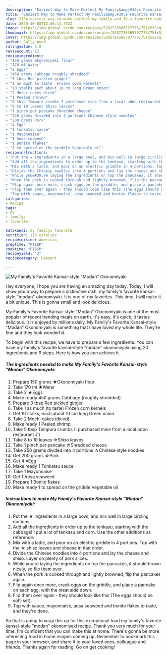 ```yaml
---
description: "Easiest Way to Make Perfect My Family&amp;#39;s Favorite Kansai-style &amp;#34;Modan&amp;#34; Okonomiyaki"
title: "Easiest Way to Make Perfect My Family&amp;#39;s Favorite Kansai-style &amp;#34;Modan&amp;#34; Okonomiyaki"
slug: 2154-easiest-way-to-make-perfect-my-family-and-39-s-favorite-kansai-style-and-34-modan-and-34-okonomiyaki
date: 2020-10-05T12:50:14.792Z
image: https://img-global.cpcdn.com/recipes/5202726565707776/751x532cq70/my-familys-favorite-kansai-style-modan-okonomiyaki-recipe-main-photo.jpg
thumbnail: https://img-global.cpcdn.com/recipes/5202726565707776/751x532cq70/my-familys-favorite-kansai-style-modan-okonomiyaki-recipe-main-photo.jpg
cover: https://img-global.cpcdn.com/recipes/5202726565707776/751x532cq70/my-familys-favorite-kansai-style-modan-okonomiyaki-recipe-main-photo.jpg
author: Sally Wood
ratingvalue: 3.8
reviewcount: 12
recipeingredient:
- "150 grams Okonomiyaki flour"
- "170 ml Water"
- "2 Eggs"
- "450 grams Cabbage roughly shredded"
- "3 tbsp Red pickled ginger"
- "1 as much to taste  Frozen corn kernels"
- "10 stalks each about 10 cm long Green onion"
- "2 Mochi cakes diced"
- "1 Peeled shrimp"
- "5 tbsp Tempura crumbs I purchased mine from a local udon restaurant "
- "8 to 10 leaves Shiso leaves"
- "1 pinch per pancake Shredded cheese"
- "250 grams divided into 4 portions Chinese style noodles"
- "200 grams Pork"
- "4 Egg"
- "1 Tonkatsu sauce"
- "1 Mayonnaise"
- "1 Aosa seaweed"
- "1 Bonito flakes"
- "1 to spread on the griddle Vegetable oil"
recipeinstructions:
- "Put the ★ ingredients in a large bowl, and mix well in large circling motions."
- "Add all the ingredients in order up to the tenkasu, starting with the cabbage! I put a lot of tenkasu and corn. Use the other additions as reference."
- "Mix with a ladle, and pour on an electric griddle in 4 portions. Top with the ☆ shiso leaves and cheese in that order."
- "Divide the Chinese noodles into 4 portions and lay the cheese and shiso. Layer on plenty of pork slices."
- "While you&#39;re laying the ingredients on top the pancakes, it should brown nicely, so flip them over."
- "When the pork is cooked through and lightly browned, flip the pancakes again."
- "Flip again once more, crack eggs on the griddle, and place a pancake on each egg, with the meat side down."
- "Flip them over again - they should look like this (The eggs should be soft-set)."
- "Top with sauce, mayonnaise, aosa seaweed and bonito flakes to taste, and they&#39;re done."
categories:
- Recipe
tags:
- my
- familys
- favorite

katakunci: my familys favorite 
nutrition: 118 calories
recipecuisine: American
preptime: "PT16M"
cooktime: "PT55M"
recipeyield: "3"
recipecategory: Dessert

---
```



![My Family&#39;s Favorite Kansai-style &#34;Modan&#34; Okonomiyaki](https://img-global.cpcdn.com/recipes/5202726565707776/751x532cq70/my-familys-favorite-kansai-style-modan-okonomiyaki-recipe-main-photo.jpg)

Hey everyone, I hope you are having an amazing day today. Today, I will show you a way to prepare a distinctive dish, my family&#39;s favorite kansai-style &#34;modan&#34; okonomiyaki. It is one of my favorites. This time, I will make it a bit unique. This is gonna smell and look delicious.



My Family&#39;s Favorite Kansai-style &#34;Modan&#34; Okonomiyaki is one of the most popular of recent trending meals on earth. It's easy, it's quick, it tastes delicious. It is enjoyed by millions daily. My Family&#39;s Favorite Kansai-style &#34;Modan&#34; Okonomiyaki is something that I have loved my whole life. They're fine and they look wonderful.


To begin with this recipe, we have to prepare a few ingredients. You can have my family&#39;s favorite kansai-style &#34;modan&#34; okonomiyaki using 20 ingredients and 9 steps. Here is how you can achieve it.

<!--inarticleads1-->

##### The ingredients needed to make My Family&#39;s Favorite Kansai-style &#34;Modan&#34; Okonomiyaki:

1. Prepare 150 grams ★Okonomiyaki flour
1. Take 170 ml ★Water
1. Take 2 ★Eggs
1. Make ready 450 grams Cabbage (roughly shredded)
1. Prepare 3 tbsp Red pickled ginger
1. Take 1 as much (to taste)  Frozen corn kernels
1. Get 10 stalks, each about 10 cm long Green onion
1. Take 2 Mochi cakes (diced)
1. Make ready 1 Peeled shrimp
1. Take 5 tbsp Tempura crumbs (I purchased mine from a local udon restaurant ♪)
1. Take 8 to 10 leaves ☆Shiso leaves
1. Take 1 pinch per pancake ☆Shredded cheese
1. Take 250 grams divided into 4 portions ☆Chinese style noodles
1. Get 200 grams ☆Pork
1. Get 4 ※Egg
1. Make ready 1 Tonkatsu sauce
1. Take 1 Mayonnaise
1. Get 1 Aosa seaweed
1. Prepare 1 Bonito flakes
1. Make ready 1 to spread on the griddle Vegetable oil




<!--inarticleads2-->

##### Instructions to make My Family&#39;s Favorite Kansai-style &#34;Modan&#34; Okonomiyaki:

1. Put the ★ ingredients in a large bowl, and mix well in large circling motions.
1. Add all the ingredients in order up to the tenkasu, starting with the cabbage! I put a lot of tenkasu and corn. Use the other additions as reference.
1. Mix with a ladle, and pour on an electric griddle in 4 portions. Top with the ☆ shiso leaves and cheese in that order.
1. Divide the Chinese noodles into 4 portions and lay the cheese and shiso. Layer on plenty of pork slices.
1. While you&#39;re laying the ingredients on top the pancakes, it should brown nicely, so flip them over.
1. When the pork is cooked through and lightly browned, flip the pancakes again.
1. Flip again once more, crack eggs on the griddle, and place a pancake on each egg, with the meat side down.
1. Flip them over again - they should look like this (The eggs should be soft-set).
1. Top with sauce, mayonnaise, aosa seaweed and bonito flakes to taste, and they&#39;re done.




So that is going to wrap this up for this exceptional food my family&#39;s favorite kansai-style &#34;modan&#34; okonomiyaki recipe. Thank you very much for your time. I'm confident that you can make this at home. There's gonna be more interesting food in home recipes coming up. Remember to bookmark this page in your browser, and share it to your loved ones, colleague and friends. Thanks again for reading. Go on get cooking!
